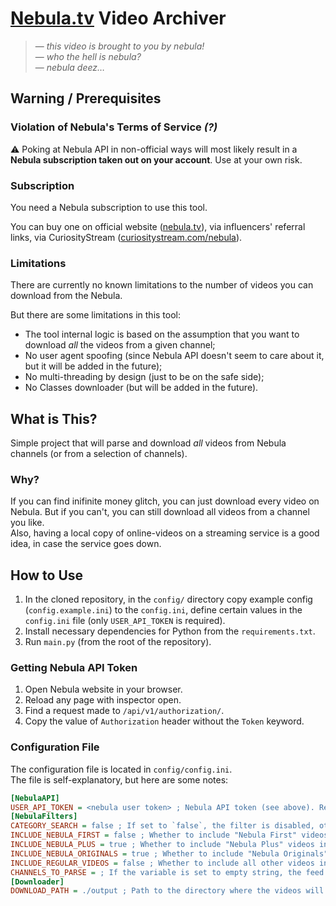 # [Nebula.tv](https://nebula.tv) Video Archiver

> — *this video is brought to you by nebula!* \
> — *who the hell is nebula?* \
> — *nebula deez…*

## Warning / Prerequisites

### Violation of Nebula's Terms of Service *(?)*

⚠️ Poking at Nebula API in non-official ways will most likely result in a **Nebula subscription taken out on your account**. Use at your own risk.

### Subscription

You need a Nebula subscription to use this tool.

You can buy one on official website ([nebula.tv](https://nebula.tv)), via influencers' referral links, via CuriosityStream ([curiositystream.com/nebula](https://curiositystream.com/nebula)).

### Limitations

There are currently no known limitations to the number of videos you can download from the Nebula.

But there are some limitations in this tool:

- The tool internal logic is based on the assumption that you want to download *all* the videos from a given channel;
- No user agent spoofing (since Nebula API doesn't seem to care about it, but it will be added in the future);
- No multi-threading by design (just to be on the safe side);
- No Classes downloader (but will be added in the future).

## What is This?

Simple project that will parse and download *all* videos from Nebula channels (or from a selection of channels).

### Why?

If you can find inifinite money glitch, you can just download every video on Nebula. But if you can't, you can still download all videos from a channel you like. \
Also, having a local copy of online-videos on a streaming service is a good idea, in case the service goes down.

## How to Use

1. In the cloned repository, in the `config/` directory copy example config (`config.example.ini`) to the `config.ini`, define certain values in the `config.ini` file (only `USER_API_TOKEN` is required).
2. Install necessary dependencies for Python from the `requirements.txt`.
3. Run `main.py` (from the root of the repository).

### Getting Nebula API Token

1. Open Nebula website in your browser.
2. Reload any page with inspector open.
3. Find a request made to `/api/v1/authorization/`.
4. Copy the value of `Authorization` header without the `Token` keyword.

### Configuration File

The configuration file is located in `config/config.ini`. \
The file is self-explanatory, but here are some notes:

```ini
[NebulaAPI]
USER_API_TOKEN = <nebula user token> ; Nebula API token (see above). Required.
[NebulaFilters]
CATEGORY_SEARCH = false ; If set to `false`, the filter is disabled, otherwise it is enabled and the contents are applied to search. Example: `CATEGORY_SEARCH = originals` will result in adding `?category=originals` to the search query. Recommended values: `originals`, `false`.
INCLUDE_NEBULA_FIRST = false ; Whether to include "Nebula First" videos in the filtration. Possible values: `true`, `false`.
INCLUDE_NEBULA_PLUS = true ; Whether to include "Nebula Plus" videos in the filtration. Possible values: `true`, `false`.
INCLUDE_NEBULA_ORIGINALS = true ; Whether to include "Nebula Originals" videos in the filtration. Possible values: `true`, `false`.
INCLUDE_REGULAR_VIDEOS = false ; Whether to include all other videos in the filtration. Possible values: `true`, `false`.
CHANNELS_TO_PARSE = ; If the variable is set to empty string, the feed searcher is disabled, otherwise it is parsed and is only these channels are searched. Example: `CHANNELS_TO_PARSE = jetlag,reallifelore`
[Downloader]
DOWNLOAD_PATH = ./output ; Path to the directory where the videos will be downloaded. The directory will be created if it doesn't exist.
```
